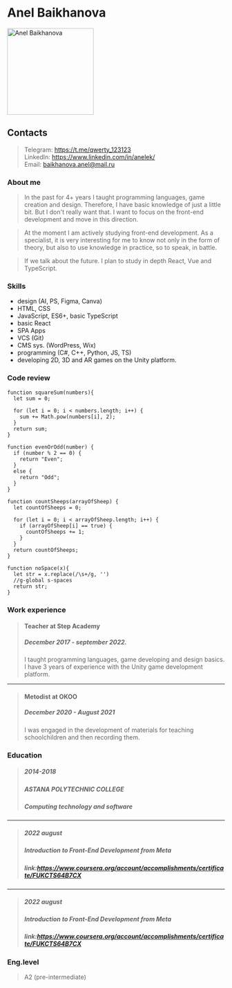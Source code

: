# Anel Baikhanova
<img width="200" src="https://media.licdn.com/dms/image/C4D03AQHAWLcjAk-Z8Q/profile-displayphoto-shrink_400_400/0/1586269040152?e=1677110400&amp;v=beta&amp;t=T8ojSoAyTl2jv5kbUh63infGlvgzyt18JWJSux-eLEQ" height="200" alt="Anel Baikhanova" id="ember256" class="ember-view profile-photo-edit__preview">

## Contacts
> Telegram: https://t.me/qwerty_123123   
> LinkedIn: https://www.linkedin.com/in/anelek/  
> Email: baikhanova.anel@mail.ru 

### About me
> In the past for 4+ years I taught programming languages, game creation and design. Therefore, I have basic knowledge of just a little bit. But I don't really want that. I want to focus on the front-end development and move in this direction.

> At the moment I am actively studying front-end development. As a specialist, it is very interesting for me to know not only in the form of theory, but also to use knowledge in practice, so to speak, in battle.

> If we talk about the future. I plan to study in depth React, Vue and TypeScript.

### Skills
- design (AI, PS, Figma, Canva)
- HTML, CSS
- JavaScript, ES6+, basic TypeScript
- basic React
- SPA Apps
- VCS (Git)
- CMS sys. (WordPress, Wix)
- programming (C#, C++, Python, JS, TS)
- developing 2D, 3D and AR games on the Unity platform.

### Code review
```
function squareSum(numbers){
  let sum = 0;
  
  for (let i = 0; i < numbers.length; i++) {
    sum += Math.pow(numbers[i], 2);
  }
  return sum;
}

function evenOrOdd(number) {
  if (number % 2 == 0) {
    return "Even";
  }
  else {
    return "Odd";
  }
}

function countSheeps(arrayOfSheep) {
  let countOfSheeps = 0;
  
  for (let i = 0; i < arrayOfSheep.length; i++) {
    if (arrayOfSheep[i] == true) {
      countOfSheeps += 1;
    }
  }
  return countOfSheeps;
}

function noSpace(x){
  let str = x.replace(/\s+/g, '')
  //g-global s-spaces
  return str;
}
```


### Work experience

> #### Teacher at Step Academy
> ##### December 2017 - september 2022.  
> I taught programming languages, game developing and design basics. I have 3 years of experience with the Unity game development platform.
---
> #### Metodist at OKOO
> ##### December 2020 - August 2021
> I was engaged in the development of materials for teaching schoolchildren and then recording them.

### Education

> ##### 2014-2018
> ##### ASTANA POLYTECHNIC COLLEGE
> ##### Computing technology and software
---
> ##### 2022 august
> ##### Introduction to Front-End Development from Meta
> ##### link:https://www.coursera.org/account/accomplishments/certificate/FUKCTS64B7CX
---
> ##### 2022 august
> ##### Introduction to Front-End Development from Meta
> ##### link:https://www.coursera.org/account/accomplishments/certificate/FUKCTS64B7CX

### Eng.level
> A2 (pre-intermediate)
